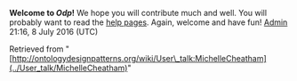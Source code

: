 __Welcome to _Odp_!__ We hope you will contribute much and well. 
You will probably want to read the [help pages](http://ontologydesignpatterns.org/wiki/Help:Contents "Help:Contents"). Again, welcome and have fun! [Admin](../User/ValentinaPresutti "User:ValentinaPresutti") 21:16, 8 July 2016 (UTC)





Retrieved from "[http://ontologydesignpatterns.org/wiki/User\_talk:MichelleCheatham](../User_talk/MichelleCheatham)"